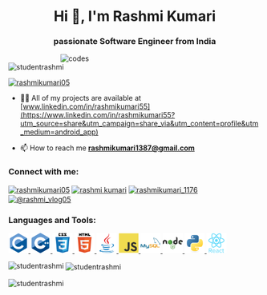 <h1 align="center">Hi 👋, I'm Rashmi Kumari</h1>
<h3 align="center">passionate Software Engineer from India</h3>
<img align="right" alt="codes" width="400"src="https://user-images.githubusercontent.com/55389276/140866485-8fb1c876-9a8f-4d6a-98dc-08c4981eaf70.gif"

<p align="left"> <img src="https://komarev.com/ghpvc/?username=studentrashmi&label=Profile%20views&color=0e75b6&style=flat" alt="studentrashmi" /> </p>

<p align="left"> <a href="https://twitter.com/rashmikumari05" target="blank"><img src="https://img.shields.io/twitter/follow/rashmikumari05?logo=twitter&style=for-the-badge" alt="rashmikumari05" /></a> </p>

- 👨‍💻 All of my projects are available at [www.linkedin.com/in/rashmikumari55](https://www.linkedin.com/in/rashmikumari55?utm_source=share&utm_campaign=share_via&utm_content=profile&utm_medium=android_app)

- 📫 How to reach me **rashmikumari1387@gmail.com**

<h3 align="left">Connect with me:</h3>
<p align="left">
<a href="https://twitter.com/rashmikumari05" target="blank"><img align="center" src="https://raw.githubusercontent.com/rahuldkjain/github-profile-readme-generator/master/src/images/icons/Social/twitter.svg" alt="rashmikumari05" height="30" width="40" /></a>
<a href="https://www.linkedin.com/in/rashmikumari55?utm_source=share&utm_campaign=share_via&utm_content=profile&utm_medium=android_app" target="blank"><img align="center" src="https://raw.githubusercontent.com/rahuldkjain/github-profile-readme-generator/master/src/images/icons/Social/linked-in-alt.svg" alt="rashmi kumari" height="30" width="40" /></a>
<a href=" https://www.instagram.com/moments__ofme/?igsh=a3MyNTFsbGw1YWJw" target="blank"><img align="center" src="https://raw.githubusercontent.com/rahuldkjain/github-profile-readme-generator/master/src/images/icons/Social/instagram.svg" alt="rashmikumari_1176" height="30" width="40" /></a>
<a href="https://youtube.com/@moments_ofme?si=3RPnHf62jAbDlrNM" target="blank"><img align="center" src="https://raw.githubusercontent.com/rahuldkjain/github-profile-readme-generator/master/src/images/icons/Social/youtube.svg" alt="@rashmi_vlog05" height="30" width="40" /></a>
</p>

<h3 align="left">Languages and Tools:</h3>
<p align="left"> <a href="https://www.cprogramming.com/" target="_blank" rel="noreferrer"> <img src="https://raw.githubusercontent.com/devicons/devicon/master/icons/c/c-original.svg" alt="c" width="40" height="40"/> </a> <a href="https://www.w3schools.com/cpp/" target="_blank" rel="noreferrer"> <img src="https://raw.githubusercontent.com/devicons/devicon/master/icons/cplusplus/cplusplus-original.svg" alt="cplusplus" width="40" height="40"/> </a> <a href="https://www.w3schools.com/css/" target="_blank" rel="noreferrer"> <img src="https://raw.githubusercontent.com/devicons/devicon/master/icons/css3/css3-original-wordmark.svg" alt="css3" width="40" height="40"/> </a> <a href="https://www.w3.org/html/" target="_blank" rel="noreferrer"> <img src="https://raw.githubusercontent.com/devicons/devicon/master/icons/html5/html5-original-wordmark.svg" alt="html5" width="40" height="40"/> </a> <a href="https://www.java.com" target="_blank" rel="noreferrer"> <img src="https://raw.githubusercontent.com/devicons/devicon/master/icons/java/java-original.svg" alt="java" width="40" height="40"/> </a> <a href="https://developer.mozilla.org/en-US/docs/Web/JavaScript" target="_blank" rel="noreferrer"> <img src="https://raw.githubusercontent.com/devicons/devicon/master/icons/javascript/javascript-original.svg" alt="javascript" width="40" height="40"/> </a> <a href="https://www.mysql.com/" target="_blank" rel="noreferrer"> <img src="https://raw.githubusercontent.com/devicons/devicon/master/icons/mysql/mysql-original-wordmark.svg" alt="mysql" width="40" height="40"/> </a> <a href="https://nodejs.org" target="_blank" rel="noreferrer"> <img src="https://raw.githubusercontent.com/devicons/devicon/master/icons/nodejs/nodejs-original-wordmark.svg" alt="nodejs" width="40" height="40"/> </a> <a href="https://www.python.org" target="_blank" rel="noreferrer"> <img src="https://raw.githubusercontent.com/devicons/devicon/master/icons/python/python-original.svg" alt="python" width="40" height="40"/> </a> <a href="https://reactjs.org/" target="_blank" rel="noreferrer"> <img src="https://raw.githubusercontent.com/devicons/devicon/master/icons/react/react-original-wordmark.svg" alt="react" width="40" height="40"/> </a> </p>

<p><img align="left" src="https://github-readme-stats.vercel.app/api/top-langs?username=studentrashmi&show_icons=true&locale=en&layout=compact" alt="studentrashmi" /></p>

<p>&nbsp;<img align="center" src="https://github-readme-stats.vercel.app/api?username=studentrashmi&show_icons=true&locale=en" alt="studentrashmi" /></p>

<p><img align="center" src="https://github-readme-streak-stats.herokuapp.com/?user=studentrashmi&" alt="studentrashmi" /></p>
